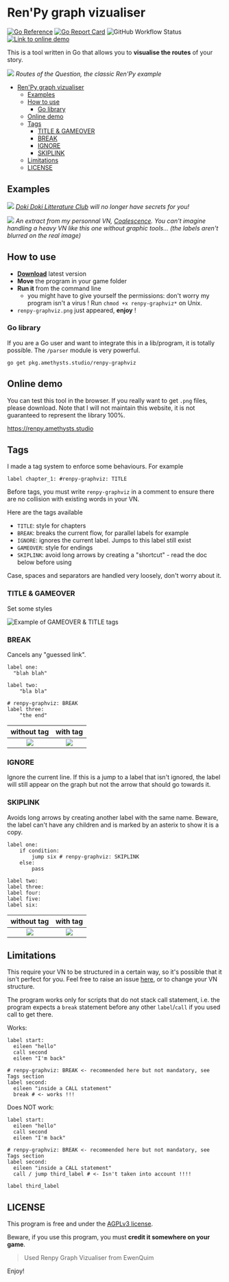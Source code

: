 # Ren'Py graph vizualiser

[![Go Reference](https://pkg.go.dev/badge/pkg.amethysts.studio/renpy-graphviz.svg)](https://pkg.go.dev/pkg.amethysts.studio/renpy-graphviz)
[![Go Report Card](https://goreportcard.com/badge/pkg.amethysts.studio/renpy-graphviz)](https://goreportcard.com/report/pkg.amethysts.studio/renpy-graphviz)
![GitHub Workflow Status](https://img.shields.io/github/workflow/status/ewenquim/renpy-graphviz/Distribute%20executable)
[![Link to online demo](https://img.shields.io/badge/try-online-blue)](https://renpy.amethysts.studio)

This is a tool written in Go that allows you to **visualise the routes** of your story.

![](./data/the_question.jpg)
_Routes of the Question, the classic Ren'Py example_

- [Ren'Py graph vizualiser](#renpy-graph-vizualiser)
  - [Examples](#examples)
  - [How to use](#how-to-use)
    - [Go library](#go-library)
  - [Online demo](#online-demo)
  - [Tags](#tags)
    - [TITLE & GAMEOVER](#title--gameover)
    - [BREAK](#break)
    - [IGNORE](#ignore)
    - [SKIPLINK](#skiplink)
  - [Limitations](#limitations)
  - [LICENSE](#license)

## Examples

![](./data/DDLC_extract.png)
_[Doki Doki Litterature Club](https://ddlc.moe/) will no longer have secrets for you!_

![](./data/CXVL_extract.png)
_An extract from my personnal VN, [Coalescence](https://play.google.com/store/apps/details?id=com.coal). You can't imagine handling a heavy VN like this one without graphic tools... (the labels aren't blurred on the real image)_

## How to use

- [**Download**](https://github.com/EwenQuim/renpy-graphviz/releases) latest version
- **Move** the program in your game folder
- **Run it** from the command line
  - you might have to give yourself the permissions: don't worry my program isn't a virus ! Run `chmod +x renpy-graphviz*` on Unix.
- `renpy-graphviz.png` just appeared, **enjoy** !

### Go library

If you are a Go user and want to integrate this in a lib/program, it is totally possible. The `/parser` module is very powerful.

```
go get pkg.amethysts.studio/renpy-graphviz
```

## Online demo

You can test this tool in the browser. If you really want to get `.png` files, please download. Note that I will not maintain this website, it is not guaranteed to represent the library 100%.

https://renpy.amethysts.studio

## Tags

I made a tag system to enforce some behaviours. For example

```renpy
label chapter_1: #renpy-graphviz: TITLE
```

Before tags, you must write `renpy-graphviz` in a comment to ensure there are no collision with existing words in your VN.

Here are the tags available

- `TITLE`: style for chapters
- `BREAK`: breaks the current flow, for parallel labels for example
- `IGNORE`: ignores the current label. Jumps to this label still exist
- `GAMEOVER`: style for endings
- `SKIPLINK`: avoid long arrows by creating a "shortcut" - read the doc below before using

Case, spaces and separators are handled very loosely, don't worry about it.

### TITLE & GAMEOVER

Set some styles

![Example of GAMEOVER & TITLE tags](./data/example-title-gameover.png)

### BREAK

Cancels any "guessed link".

```renpy
label one:
  "blah blah"

label two:
    "bla bla"

# renpy-graphviz: BREAK
label three:
    "the end"

```

|            without tag             |             with tag              |
| :--------------------------------: | :-------------------------------: |
| ![](data/example-break-before.png) | ![](data/example-break-after.png) |

### IGNORE

Ignore the current line. If this is a jump to a label that isn't ignored, the label will still appear on the graph but not the arrow that should go towards it.

### SKIPLINK

Avoids long arrows by creating another label with the same name. Beware, the label can't have any children and is marked by an asterix to show it is a copy.

```renpy
label one:
    if condition:
        jump six # renpy-graphviz: SKIPLINK
    else:
        pass

label two:
label three:
label four:
label five:
label six:
```

|              without tag              |               with tag               |
| :-----------------------------------: | :----------------------------------: |
| ![](data/example-skiplink-before.png) | ![](data/example-skiplink-after.png) |

## Limitations

This require your VN to be structured in a certain way, so it's possible that it isn't perfect for you. Feel free to raise an issue [here](https://github.com/EwenQuim/renpy-graphviz/issues), or to change your VN structure.

The program works only for scripts that do not stack call statement, i.e. the program expects a `break` statement before any other `label`/`call` if you used call to get there.

Works:

```renpy
label start:
  eileen "hello"
  call second
  eileen "I'm back"

# renpy-graphviz: BREAK <- recommended here but not mandatory, see Tags section
label second:
  eileen "inside a CALL statement"
  break # <- works !!!
```

Does NOT work:

```renpy
label start:
  eileen "hello"
  call second
  eileen "I'm back"

# renpy-graphviz: BREAK <- recommended here but not mandatory, see Tags section
label second:
  eileen "inside a CALL statement"
  call / jump third_label # <- Isn't taken into account !!!!

label third_label
```

## LICENSE

This program is free and under the [AGPLv3 license](https://www.gnu.org/licenses/agpl-3.0.en.html).

Beware, if you use this program, you must **credit it somewhere on your game**.

> Used Renpy Graph Vizualiser from EwenQuim

Enjoy!
